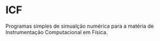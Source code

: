 # ICF
Programas simples de simualção numérica para a matéria de Instrumentação Computacional em Física.

